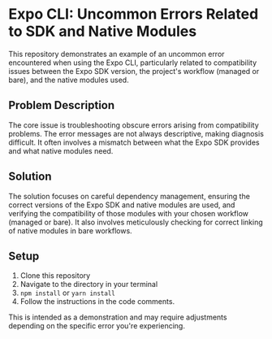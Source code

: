 # Expo CLI: Uncommon Errors Related to SDK and Native Modules

This repository demonstrates an example of an uncommon error encountered when using the Expo CLI, particularly related to compatibility issues between the Expo SDK version, the project's workflow (managed or bare), and the native modules used.

## Problem Description

The core issue is troubleshooting obscure errors arising from compatibility problems. The error messages are not always descriptive, making diagnosis difficult.  It often involves a mismatch between what the Expo SDK provides and what native modules need.

## Solution

The solution focuses on careful dependency management, ensuring the correct versions of the Expo SDK and native modules are used, and verifying the compatibility of those modules with your chosen workflow (managed or bare).  It also involves meticulously checking for correct linking of native modules in bare workflows.

## Setup

1. Clone this repository
2. Navigate to the directory in your terminal
3.  `npm install` or `yarn install`
4. Follow the instructions in the code comments.

This is intended as a demonstration and may require adjustments depending on the specific error you're experiencing.